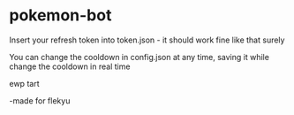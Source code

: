 # pokemon-bot

Insert your refresh token into token.json - it should work fine like that surely

You can change the cooldown in config.json at any time, saving it while change the cooldown in real time

ewp tart

-made for flekyu
